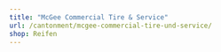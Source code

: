 ```yaml
---
title: "McGee Commercial Tire & Service"
url: /cantonment/mcgee-commercial-tire-und-service/
shop: Reifen
---
```

